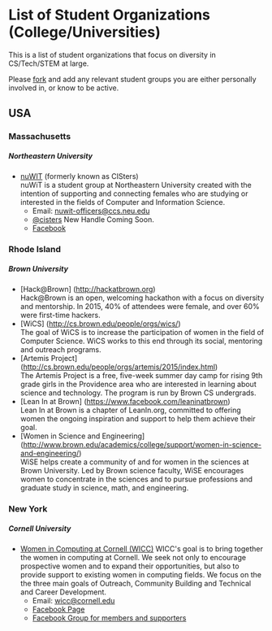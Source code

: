 # List of Student Organizations (College/Universities)

This is a list of student organizations that focus on diversity in CS/Tech/STEM
at large.

Please [fork](https://github.com/Ladies-Storm-Hackathons/Resources) and add any
relevant student groups you are either personally involved in, or know to be
active. 

## USA

### Massachusetts

##### Northeastern University
  * [nuWIT](http://www.ccs.neu.edu/groups/CISters) (formerly known as CISters)  
    nuWiT is a student group at Northeastern University created with the 
    intention of supporting and connecting females who are studying or 
    interested in the fields of Computer and Information Science.
      * Email: [nuwit-officers@ccs.neu.edu](mailto:nuwit-officers@ccs.neu.edu)
      * [@cisters](http://www.twitter.com/cisters) New Handle Coming Soon.
      * [Facebook](https://www.facebook.com/groups/nucisters/)

### Rhode Island

##### Brown University
  * [Hack@Brown] (http://hackatbrown.org)<br/>
    Hack@Brown is an open, welcoming hackathon with a focus on diversity and mentorship. In 2015, 40% of attendees       were female, and over 60% were first-time hackers.
  * [WiCS] (http://cs.brown.edu/people/orgs/wics/)<br/>
    The goal of WiCS is to increase the participation of women in the field of Computer Science. WiCS works to this      end through its social, mentoring and outreach programs.
  * [Artemis Project] (http://cs.brown.edu/people/orgs/artemis/2015/index.html)<br/>
    The Artemis Project is a free, five-week summer day camp for rising 9th grade girls in the Providence area who       are interested in learning about science and technology. The program is run by Brown CS undergrads.
  * [Lean In at Brown] (https://www.facebook.com/leaninatbrown)<br/>
    Lean In at Brown is a chapter of LeanIn.org, committed to offering women the ongoing inspiration and support to      help them achieve their goal.
  * [Women in Science and Engineering] (http://www.brown.edu/academics/college/support/women-in-science-and-engineering/)<br/>
    WiSE helps create a community of and for women in the sciences at Brown University. Led by Brown science faculty,     WiSE encourages women to concentrate in the sciences and to pursue professions and graduate study in science,        math, and engineering.

### New York

##### Cornell University
  * [Women in Computing at Cornell (WICC)](http://www.wicc.acm.org) 
    WICC's goal is to bring together the women in computing at Cornell. We seek not only to encourage prospective      women and to expand their opportunities, but also to provide support to existing women in computing fields. We     focus on the the three main goals of Outreach, Community Building and Technical and Career Development.
      * Email: [wicc@cornell.edu](mailto:wicc@cornell.edu)
      * [Facebook Page](https://www.facebook.com/cornellwomenincomnputing)
      * [Facebook Group for members and supporters](https://www.facebook.com/groups/wiccmembers/)